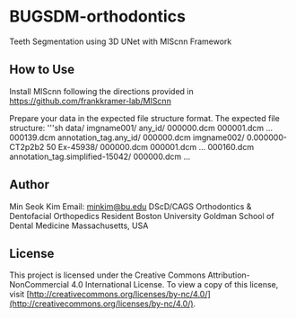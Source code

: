 # BUGSDM-orthodontics
Teeth Segmentation using 3D UNet with MIScnn Framework

## How to Use 
Install MIScnn following the directions provided in https://github.com/frankkramer-lab/MIScnn

Prepare your data in the expected file structure format.
The expected file structure:
'''sh 
 data/
      imgname001/
              any_id/
                      000000.dcm
                      000001.dcm
                      ...
                      000139.dcm
              annotation_tag.any_id/
                      000000.dcm
      imgname002/
              0.000000-CT2p2b2 50 Ex-45938/
                      000000.dcm
                      000001.dcm
                      ...
                      000160.dcm
              annotation_tag.simplified-15042/
                      000000.dcm
      ...



## Author 
Min Seok Kim 
Email: minkim@bu.edu 
DScD/CAGS Orthodontics & Dentofacial Orthopedics Resident
Boston University Goldman School of Dental Medicine
Massachusetts, USA

## License

This project is licensed under the Creative Commons Attribution-NonCommercial 4.0 International License. To view a copy of this license, visit [http://creativecommons.org/licenses/by-nc/4.0/](http://creativecommons.org/licenses/by-nc/4.0/).

